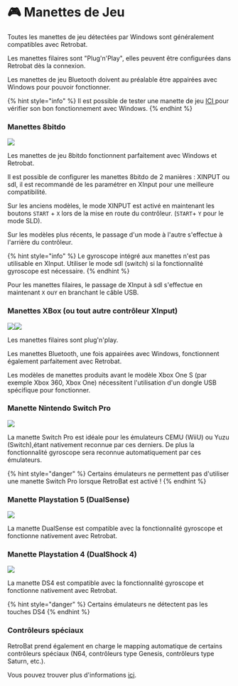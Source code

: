# 🎮 Manettes de Jeu

Toutes les manettes de jeu détectées par Windows sont généralement compatibles avec Retrobat.

Les manettes filaires sont "Plug'n'Play", elles peuvent être configurées dans Retrobat dès la connexion.

Les manettes de jeu Bluetooth doivent au préalable être appairées avec Windows pour pouvoir fonctionner.

{% hint style="info" %}
Il est possible de tester une manette de jeu [ICI ](https://gamepad-tester.com/)pour vérifier son bon fonctionnement avec Windows.
{% endhint %}

### Manettes 8bitdo <a href="#bitdo_controllers" id="bitdo_controllers"></a>

![](<../../../.gitbook/assets/image (5).png>)

Les manettes de jeu 8bitdo fonctionnent parfaitement avec Windows et Retrobat.

Il est possible de configurer les manettes 8bitdo de 2 manières : XINPUT ou sdl, il est recommandé de les paramétrer en XInput pour une meilleure compatibilité.

Sur les anciens modèles, le mode XINPUT est activé en maintenant les boutons `START` + `X` lors de la mise en route du contrôleur. (`START`+ `Y` pour le mode SLD).

Sur les modèles plus récents, le passage d'un mode à l'autre s'effectue à l'arrière du contrôleur.

{% hint style="info" %}
Le gyroscope intégré aux manettes n'est pas utilisable en XInput. Utiliser le mode sdl (switch) si la fonctionnalité gyroscope est nécessaire.
{% endhint %}

Pour les manettes filaires, le passage de XInput à sdl s'effectue en maintenant `X` ou`Y` en branchant le câble USB.

### Manettes XBox (ou tout autre contrôleur XInput)

![](<../../../.gitbook/assets/image (2).png>)![](<../../../.gitbook/assets/image (1).png>)

Les manettes filaires sont plug'n'play.

Les manettes Bluetooth, une fois appairées avec Windows, fonctionnent également parfaitement avec Retrobat.

Les modèles de manettes produits avant le modèle Xbox One S (par exemple Xbox 360, Xbox One) nécessitent l'utilisation d'un dongle USB spécifique pour fonctionner.

### Manette Nintendo Switch Pro

![](<../../../.gitbook/assets/image (9).png>)

La manette Switch Pro est idéale pour les émulateurs CEMU (WiiU) ou Yuzu (Switch),étant nativement reconnue par ces derniers. De plus la fonctionnalité gyroscope sera reconnue automatiquement par ces émulateurs.

{% hint style="danger" %}
Certains émulateurs ne permettent pas d'utiliser une manette Switch Pro lorsque RetroBat est activé !
{% endhint %}

### Manette Playstation 5 (DualSense)

![](<../../../.gitbook/assets/image (26).png>)

La manette DualSense est compatible avec la fonctionnalité gyroscope et fonctionne nativement avec Retrobat.

### Manette Playstation 4 (DualShock 4)

![](<../../../.gitbook/assets/image (10).png>)

La manette DS4 est compatible avec la fonctionnalité gyroscope et fonctionne nativement avec Retrobat.



{% hint style="danger" %}
Certains émulateurs ne détectent pas les touches DS4
{% endhint %}

### Contrôleurs spéciaux

RetroBat prend également en charge le mapping automatique de certains contrôleurs spéciaux (N64, contrôleurs type Genesis, contrôleurs type Saturn, etc.).

Vous pouvez trouver plus d'informations [ici](controleurs-speciaux.md).
